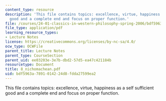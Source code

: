 ```yaml
---
content_type: resource
description: 'This file contains topics: excellence, virtue, happiness as a self sufficient
  good and a complete end and focus on proper function.'
file: /courses/24-01-classics-in-western-philosophy-spring-2006/bdf5963a7891014224d8fdda27599ea2_8_nichomachean.pdf
file_type: application/pdf
learning_resource_types:
- Lecture Notes
license: https://creativecommons.org/licenses/by-nc-sa/4.0/
ocw_type: OCWFile
parent_title: Lecture Notes
parent_type: CourseSection
parent_uid: ee03203e-3e7b-dbd2-57d5-ea47c421184b
resourcetype: Document
title: 8_nichomachean.pdf
uid: bdf5963a-7891-0142-24d8-fdda27599ea2
---
```

This file contains topics: excellence, virtue, happiness as a self sufficient good and a complete end and focus on proper function.